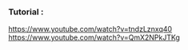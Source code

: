 ### Tutorial :
https://www.youtube.com/watch?v=tndzLznxq40 <br/>
https://www.youtube.com/watch?v=QmX2NPkJTKg <br/>
